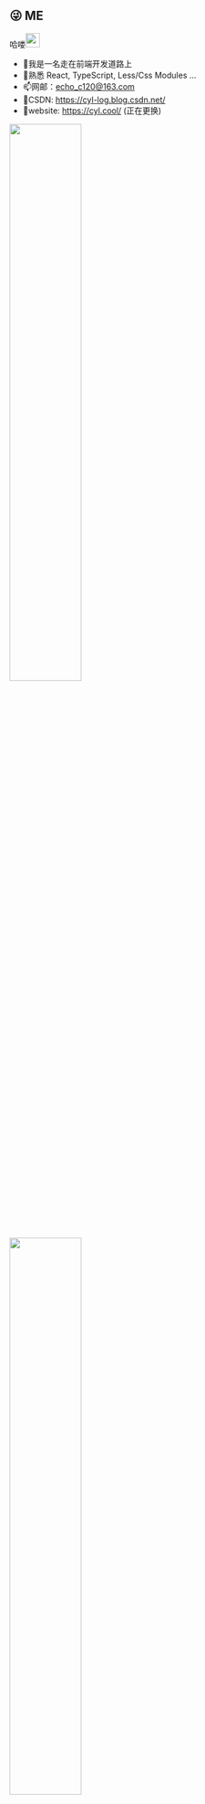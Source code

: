 ## 😜 ME 
哈喽<img src="https://media.giphy.com/media/hvRJCLFzcasrR4ia7z/giphy.gif" width="25px">

- 🎊我是一名走在前端开发道路上
- 🍔熟悉 React, TypeScript, Less/Css Modules ...
- 📫网邮：echo_c120@163.com 
- 👴CSDN: https://cyl-log.blog.csdn.net/
- 🎲website: https://cyl.cool/ (正在更换)

<img style="width: 50%" src="https://github-readme-stats.vercel.app/api?username=start-point&theme=dracula" />
<img style="width: 50%" src="https://github-readme-stats.vercel.app/api/top-langs/?username=start-point&theme=dracula" />
